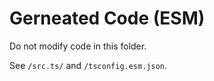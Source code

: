 Gerneated Code (ESM)
====================

Do not modify code in this folder.

See `/src.ts/` and `/tsconfig.esm.json`.
